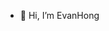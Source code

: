 - 👋 Hi, I’m EvanHong

<!---
EvanHong99/EvanHong99 is a ✨ special ✨ repository because its `README.md` (this file) appears on your GitHub profile.
You can click the Preview link to take a look at your changes.
--->
